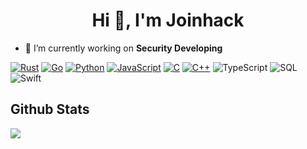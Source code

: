 <h1 align="center">Hi 👋, I'm Joinhack</h1>

- 🔭 I’m currently working on **Security Developing**



[![Rust](https://img.shields.io/badge/-Rust-000?&logo=Rust&logoColor=ff0000)](https://github.com/Joinhack?tab=repositories&q=&type=&language=rust)
[![Go](https://img.shields.io/badge/-Go-000?&logo=go)](https://github.com/Joinhack?tab=repositories&q=&type=&language=go)
[![Python](https://img.shields.io/badge/-Python-000?&logo=python)](https://github.com/Joinhack?tab=repositories&q=&type=&language=python)
[![JavaScript](https://img.shields.io/badge/-JavaScript-000?&logo=JavaScript&logoColor=ddc508)](https://github.com/Joinhack?tab=repositories&q=&type=&language=javascript)
[![C](https://img.shields.io/badge/-C-000?&logo=C)](https://github.com/Joinhack?tab=repositories&q=&type=&language=c)
[![C++](https://img.shields.io/badge/-C++-000?&logo=c%2b%2b&logoColor=00599C)](https://github.com/Joinhack?tab=repositories&q=&type=&language=cpp)
![TypeScript](https://img.shields.io/badge/-TypeScript-000?&logo=TypeScript&logoColor=007ACC)
![SQL](https://img.shields.io/badge/-SQL-000?&logo=MySQL&logoColor=4479A1)
![Swift](https://img.shields.io/badge/-Swift-000?&logo=Swift)

<p>

## Github Stats

<a href="https://github.com/Joinhack/Joinhack">
  <img align="center" src="https://github-readme-stats.vercel.app/api/top-langs/?username=Joinhack&hide=html&title_color=ffffff&text_color=c9cacc&icon_color=2bbc8a&bg_color=1d1f21" />
</a>
